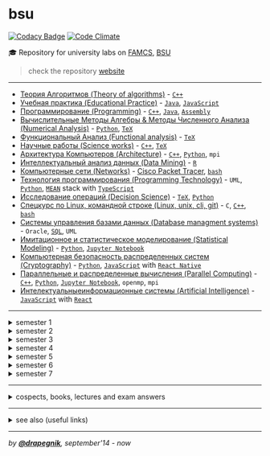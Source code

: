# bsu
[![Codacy Badge](https://api.codacy.com/project/badge/Grade/e389bfae1c764befaa148dc378b7ed2a)](https://www.codacy.com/app/Drapegnik/bsu?utm_source=github.com&utm_medium=referral&utm_content=Drapegnik/bsu&utm_campaign=badger)
[![Code Climate](https://codeclimate.com/github/Drapegnik/bsu/badges/gpa.svg)](https://codeclimate.com/github/Drapegnik/bsu)

:mortar_board: Repository for university labs on [FAMCS](http://www.fpmi.bsu.by/en/main.aspx), [BSU](http://www.bsu.by/en/main.aspx)

> check the repository [website](https://drapegnik.github.io/bsu/)

***

* [Теория Алгоритмов (Theory of algorithms)](https://github.com/Drapegnik/algorithms) - [`C++`](https://github.com/Drapegnik/bsu/search?l=C%2B%2B)
* [Учебная практика (Educational Practice)](https://github.com/Drapegnik/educational_practice) - [`Java`](https://github.com/Drapegnik/bsu/search?l=java), [`JavaScript`](https://github.com/Drapegnik/bsu/search?l=JavaScript)
* [Программирование (Programming)](https://github.com/Drapegnik/bsu/tree/master/programming) - [`C++`](https://github.com/Drapegnik/bsu/search?l=C%2B%2B), [`Java`](https://github.com/Drapegnik/bsu/search?l=java), [`Assembly`](https://github.com/Drapegnik/bsu/search?l=Assembly)
* [Вычислительные Методы Алгебры & Методы Численного Анализа (Numerical Analysis)](https://github.com/Drapegnik/bsu/tree/master/numerical-analysis) - [`Python`](https://github.com/Drapegnik/bsu/search?l=Python), [`TeX`](https://github.com/Drapegnik/bsu/search?l=TeX)
* [Функциональный Анализ (Functional analysis)](https://github.com/Drapegnik/bsu/tree/master/fun) - [`TeX`](https://github.com/Drapegnik/bsu/search?l=TeX)
* [Научные работы (Science works)](https://github.com/Drapegnik/bsu/tree/master/science-works) - [`C++`](https://github.com/Drapegnik/bsu/search?l=C%2B%2B), [`TeX`](https://github.com/Drapegnik/bsu/search?l=TeX)
* [Архитектура Компьютеров (Architecture)](https://github.com/Drapegnik/bsu/tree/master/architecture) - [`C++`](https://github.com/Drapegnik/bsu/search?l=C%2B%2B), [`Python`](https://github.com/Drapegnik/bsu/search?l=Python), `mpi`
* [Интеллектуальный анализ данных (Data Mining)](https://github.com/Drapegnik/bsu/tree/master/data-mining) - [`R`](https://github.com/Drapegnik/bsu/search?l=R)
* [Компьютерные сети (Networks)](https://github.com/Drapegnik/bsu/tree/master/networks) - [Cisco Packet Tracer](https://en.wikipedia.org/wiki/Packet_Tracer), [`bash`](https://github.com/Drapegnik/bsu/search?l=Shell)
* [Технология программирования (Programming Technology)](https://github.com/Drapegnik/bsu/tree/master/technology) - `UML`, [`Python`](https://github.com/Drapegnik/bsu/search?l=Python), [`MEAN`](http://mean.io/) stack with [`TypeScript`](https://github.com/Drapegnik/bsu/search?l=TypeScript)
* [Исследование операций (Decision Science)](https://github.com/Drapegnik/bsu/tree/master/decision-science) - [`TeX`](https://github.com/Drapegnik/bsu/search?l=TeX), [`Python`](https://github.com/Drapegnik/bsu/search?l=Python)
* [Спецкурс по Linux, командной строке (Linux, unix, cli, git)](https://github.com/Drapegnik/bsu/tree/master/unix-cli) - `C`, [`C++`](https://github.com/Drapegnik/bsu/search?l=C%2B%2B), [`bash`](https://github.com/Drapegnik/bsu/search?l=Shell)
* [Системы управления базами данных (Database managment systems)](https://github.com/Drapegnik/bsu/tree/master/dms) - `Oracle`, [`SQL`](https://github.com/Drapegnik/bsu/search?l=SQL), `UML`
* [Имитационное и статистическое моделирование (Statistical Modeling)](https://github.com/Drapegnik/bsu/tree/master/statistical-modeling) - [`Python`](https://github.com/Drapegnik/bsu/search?l=Python), [`Jupyter Notebook`](https://github.com/Drapegnik/bsu/search?l=Jupyter%20Notebook)
* [Компьютерная безопасность распределенных систем (Cryptography)](https://github.com/Drapegnik/bsu/tree/master/cryptography) - [`Python`](https://github.com/Drapegnik/bsu/search?l=Python), [`JavaScript`](https://github.com/Drapegnik/bsu/search?l=JavaScript) with [`React Native`]()
* [Параллельные и распределенные вычисления (Parallel Computing)](https://github.com/Drapegnik/bsu/tree/master/parallel-computing) - [`C++`](https://github.com/Drapegnik/bsu/search?l=C%2B%2B), [`Python`](https://github.com/Drapegnik/bsu/search?l=Python), [`Jupyter Notebook`](https://github.com/Drapegnik/bsu/search?l=Jupyter%20Notebook), `openmp`, `mpi`
* [Интелектуальныеинформационные системы (Artificial Intelligence)](https://github.com/Drapegnik/bsu/tree/master/artificial-intelligence) - [`JavaScript`](https://github.com/Drapegnik/bsu/search?l=JavaScript) with [`React`](https://reactjs.org/)

***

<details>
<summary>semester 1</summary>

* [C++ Core](https://github.com/Drapegnik/bsu/tree/master/programming/c++)
* [WinApi (*Программирование оконных приложений для *Windows**)](https://github.com/Drapegnik/bsu/tree/master/programming/winapi)
</details>
<details>
<summary>semester 2</summary>

* [Inline Assembly (*Ассемблерные вставки*)](https://github.com/Drapegnik/bsu/tree/master/programming/inline-assembly)
* [Floating-point unit programming (*Программирование на сопроцессоре*)](https://github.com/Drapegnik/bsu/tree/master/programming/fpu)
</details>
<details>
<summary>semester 3</summary>

* [Assembly window applications (*Оконные приложения на ассемблере*)](https://github.com/Drapegnik/bsu/tree/master/programming/radasm)
* [Java Core](https://github.com/Drapegnik/bsu/tree/master/programming/java/sem3)
* [Data Mining (*Интеллектуальный анализ данных*)](https://github.com/Drapegnik/bsu/tree/master/data-mining)
* [Numerical analysis (*Вычислительные Методы Алгебры*)](https://github.com/Drapegnik/bsu/tree/master/numerical-analysis/sem3)
</details>
<details>
<summary>semester 4</summary>

* [Algorithms (*Теория Алгоритмов*)](https://github.com/Drapegnik/algorithms)
* [Educational Practice (*Учебная практика*)](https://github.com/Drapegnik/educational_practice)
* [Numerical analysis (*Методы Численного Анализа*)](https://github.com/Drapegnik/bsu/tree/master/numerical-analysis/sem4)
* [Functional analysis (*Функциональный Анализ*)](https://github.com/Drapegnik/bsu/tree/master/fun)
</details>
<details>
<summary>semester 5</summary>

* [Architecture (*Архитектура Компьютеров*)](https://github.com/Drapegnik/bsu/tree/master/architecture)
* [Numerical analysis (*Методы Численного Анализа*)](https://github.com/Drapegnik/bsu/tree/master/numerical-analysis/sem5)
* [Java Threads](https://github.com/Drapegnik/bsu/tree/master/programming/java/sem5)
* [Course project (*Курсовой проект*)](https://github.com/Drapegnik/bsu-science/releases/tag/v1.0.0)
</details>
<details>
<summary>semester 6</summary>

* [Java Web (*Спецкурс МСС*)](https://github.com/Drapegnik/bsu/tree/master/programming/java/sem6)
* [Parallel Systems (*Распределенные и параллельные системы*)](https://github.com/Drapegnik/bsu/tree/master/programming/parallel-systems)
* [Networks (*Компьютерные сети*)](https://github.com/Drapegnik/bsu/tree/master/networks)
* [Programming Technology (*Технология программирования*)](https://github.com/Drapegnik/bsu/tree/master/technology)
* [Decision Science (*Исследование операций*)](https://github.com/Drapegnik/bsu/tree/master/decision-science)
* [Course work (*Курсовая работа*)](https://github.com/lybros/Appa)
</details>
<details>
<summary>semester 7</summary>

* [Unix-cli (*Спецкурс МСС*)](https://github.com/Drapegnik/bsu/tree/master/unix-cli)
* [DMS (*СУБД*)](https://github.com/Drapegnik/bsu/tree/master/dms)
* [Statistical Modeling (*Имитационное и статистическое моделирование*)](https://github.com/Drapegnik/bsu/tree/master/statistical-modeling)
* [Cryptography (*Компьютерная безопасность распределенных систем*)](https://github.com/Drapegnik/bsu/tree/master/cryptography)
* [Parallel Computing (*Параллельные и распределенные вычисления*)](https://github.com/Drapegnik/bsu/tree/master/parallel-computing)
* [Artificial Intelligence (*Интелектуальныеинформационные системы*)](https://github.com/Drapegnik/bsu/tree/master/artificial-intelligence)
</details>

***

<details>
<summary>cospects, books, lectures and exam answers</summary>

* [@**drapegnik**/dropbox/course1](https://www.dropbox.com/s/86aqcvrszo4po4a/1%20%D0%BA%D1%83%D1%80%D1%81.zip?dl=0)
* [@**drapegnik**/dropbox/course2](https://www.dropbox.com/sh/wu8j7gnr6vy1rgx/AAAevmPlHhWM9RMC-PCNoa0ra?dl=0)
* [@**drapegnik**/dropbox/course3](https://www.dropbox.com/sh/zn0zybhzrhuyt9v/AABTX7uIyH_5DxM3qQsV9aXba?dl=0)
* [@**drapegnik**/dropbox/course4](https://www.dropbox.com/sh/8qwf8bdp0xdkiam/AABcWjfItB6tMAu1aZ7r9-qTa?dl=0)
* [@**cloud**/mailru/course1-course3](https://cloud.mail.ru/public/bvEP/tvuGNXiUZ/)
* [@**isu**/gdrive/semester6](https://drive.google.com/drive/folders/0B7H3L_LmtN1HOVo1QXM3d1JvcVk)
* [@**yadisk**](https://yadi.sk/d/FsMqju0sfn7Dp)
</details>

***

<details>
<summary>see also (useful links)</summary>

* [@**bsu-docs**](https://github.com/bsu-docs) - *lectures and exam answers*
* [@**bsutex**/bsustyle](https://github.com/bsutex/bsustyle) - *`TeX` styles for bsu publishing*
* [@**reuptake**/famcs](http://reuptake.github.io/permalink/famcs/) - *info about studying (books, notes and etc.)*
* [@**UladBohdan**/uni-code](https://github.com/UladBohdan/uni-code) - *labs*
* [@**jakwuh**/bsu](https://github.com/jakwuh/bsu) - *labs*
* [@**Zmiecer**/BSU](https://github.com/Zmiecer/BSU) - *labs*
* [@**mantergo**/BSU](https://github.com/mantergo/BSU) - *labs*
* [@**daksenik**/FAMCS](https://github.com/daksenik/FAMCS) - *labs*
* [@**TDiva**/FAN](https://github.com/TDiva/FAN) - *functional analysis homeworks*

</details>

***

*by [**@drapegnik**](https://github.com/Drapegnik), september'14 - now*
